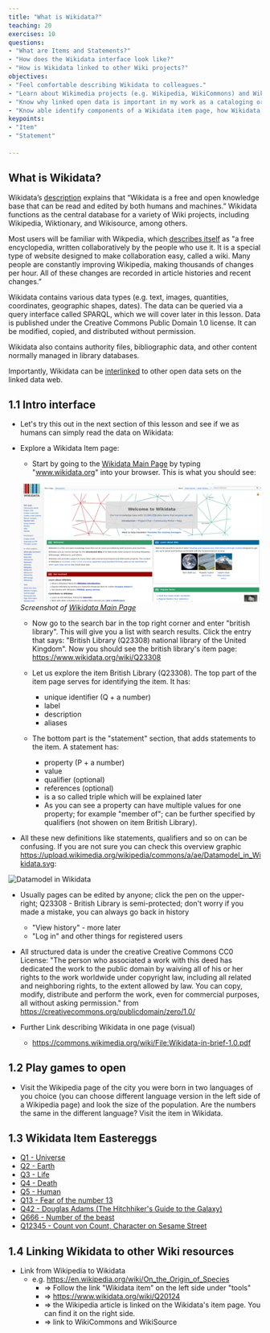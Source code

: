 ```yaml
---
title: "What is Wikidata?"
teaching: 20
exercises: 10
questions:
- "What are Items and Statements?"
- "How does the Wikidata interface look like?"
- "How is Wikidata linked to other Wiki projects?"
objectives:
- "Feel comfortable describing Wikidata to colleagues."
- "Learn about Wikimedia projects (e.g. Wikipedia, WikiCommons) and Wikidata is related to them."
- "Know why linked open data is important in my work as a cataloging or teaching librarian."
- "Know able identify components of a Wikidata item page, how Wikidata is organized and how to navigate in it."
keypoints:
- "Item"
- "Statement"

---
```


## What is Wikidata?

Wikidata’s [description](https://www.wikidata.org/wiki/Wikidata:Main_Page) explains that “Wikidata is a free and open knowledge base that can be read and edited by both humans and machines.” Wikidata functions as the central database for a variety of Wiki projects, including Wikipedia, Wiktionary, and Wikisource, among others. 

Most users will be familiar with Wikpedia, which [describes itself](https://en.wikipedia.org/wiki/Wikipedia:Introduction) as "a free encyclopedia, written collaboratively by the people who use it. It is a special type of website designed to make collaboration easy, called a wiki. Many people are constantly improving Wikipedia, making thousands of changes per hour. All of these changes are recorded in article histories and recent changes.”

Wikidata contains various data types (e.g. text, images, quantities, coordinates, geographic shapes, dates). The data can be queried via a query interface called SPARQL, which we will cover later in this lesson. Data is published under the Creative Commons Public Domain 1.0 license. It can be modified, copied, and distributed without permission.

Wikidata also contains authority files, bibliographic data, and other content normally managed in library databases.

Importantly, Wikidata can be [interlinked](https://www.wikidata.org/wiki/Wikidata:Data_access#How_can_I_get_data_out_of_Wikidata?) to other open data sets on the linked data web.


## 1.1 Intro interface ##
  - Let's try this out in the next section of this lesson and see if we as humans can simply read the data on Wikidata:
- Explore a Wikidata Item page:
  - Start by going to the [Wikidata Main Page](https://www.wikidata.org/wiki/Wikidata:Main_Page) by typing "www.wikidata.org" into your browser. This is what you should see:

  ![Wikidata_Main_Page](../fig/Wikidata_Main_Page.png)  
  *Screenshot of [Wikidata Main Page](https://www.wikidata.org/wiki/Wikidata:Main_Page)*

  - Now go to the search bar in the top right corner and enter "british library". This will give you a list with search results. Click the entry that says: "British Library (Q23308) national library of the United Kingdom". Now you should see the british library's item page:
     https://www.wikidata.org/wiki/Q23308

  - Let us explore the item British Library (Q23308). The top part of the item page serves for identifying the item. It    has:
    - unique identifier (Q + a number)
    - label 
    - description
    - aliases
            
  - The bottom part is the "statement" section, that adds statements to the item. A statement has:
    - property (P + a number)
    - value
    - qualifier (optional)
    - references (optional)
    - is a so called triple which will be explained later
    - As you can see a property can have multiple values for one property; for example "member of"; can be further specified by qualifiers (not showen on item British Library).

- All these new definitions like statements, qualifiers and so on can be confusing. If you are not sure you can check this overview graphic https://upload.wikimedia.org/wikipedia/commons/a/ae/Datamodel_in_Wikidata.svg:

![Datamodel in Wikidata](https://upload.wikimedia.org/wikipedia/commons/a/ae/Datamodel_in_Wikidata.svg)

- Usually pages can be edited by anyone; click the pen on the upper-right; Q23308 - British Library is semi-protected; don't worry if you made a mistake, you can always go back in history
    - "View history" - more later
    - "Log in" and other things for registered users

- All structured data is under the creative Creative Commons CC0 License:
"The person who associated a work with this deed has dedicated the work to the public domain by waiving all of his or her rights to the work worldwide under copyright law, including all related and neighboring rights, to the extent allowed by law. You can copy, modify, distribute and perform the work, even for commercial purposes, all without asking permission."
from https://creativecommons.org/publicdomain/zero/1.0/

- Further Link describing Wikidata in one page (visual)
    - https://commons.wikimedia.org/wiki/File:Wikidata-in-brief-1.0.pdf

## 1.2 Play games to open ##

- Visit the Wikipedia page of the city you were born in two languages
  of you choice (you can choose different language version in the left
  side of a Wikipedia page) and look the size of the population. Are
  the numbers the same in the different language? Visit the item in
  Wikidata.

## 1.3 Wikidata Item Eastereggs

- [Q1 - Universe](https://www.wikidata.org/wiki/Q1)
- [Q2 - Earth](https://www.wikidata.org/wiki/Q2)
- [Q3 - Life](https://www.wikidata.org/wiki/Q3)
- [Q4 - Death](https://www.wikidata.org/wiki/Q4)
- [Q5 - Human](https://www.wikidata.org/wiki/Q5)
- [Q13 - Fear of the number 13](https://www.wikidata.org/wiki/Q13)
- [Q42 - Douglas Adams (The Hitchhiker's Guide to the Galaxy)](https://www.wikidata.org/wiki/Q42)
- [Q666 - Number of the beast](https://www.wikidata.org/wiki/Q666)
- [Q12345 - Count von Count, Character on Sesame Street](https://www.wikidata.org/wiki/Q12345)

## 1.4 Linking Wikidata to other Wiki resources ##
- Link from Wikipedia to Wikidata
    - e.g. https://en.wikipedia.org/wiki/On_the_Origin_of_Species
        - => Follow the link "Wikidata item" on the left side under "tools"
        - => https://www.wikidata.org/wiki/Q20124
        - => the Wikipedia article is linked on the Wikidata's item page. You can find it on the right side.
        - => link to WikiCommons and WikiSource
